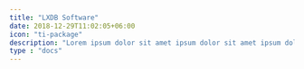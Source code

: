 ```yaml
---
title: "LXDB Software"
date: 2018-12-29T11:02:05+06:00
icon: "ti-package"
description: "Lorem ipsum dolor sit amet ipsum dolor sit amet ipsum dolor sit amet"
type : "docs"
---
```

